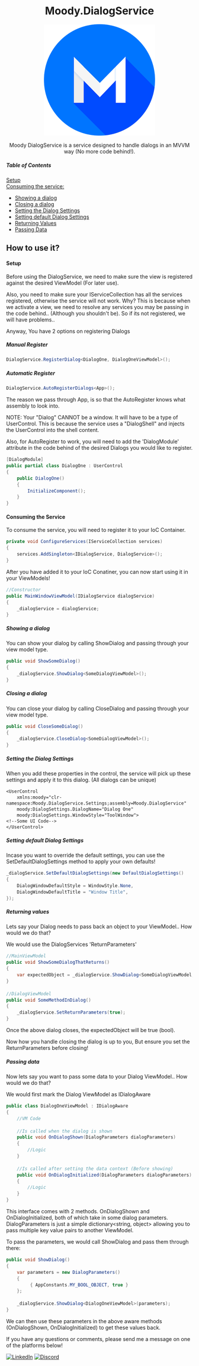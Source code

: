 <h1 align="center"> Moody.DialogService </h1>

<p align="center">
  <img src="https://github.com/LukeMoody01/Moody.DialogService/blob/master/moodyIcon.jpg">
</p>

<p align="center">
    Moody DialogService is a service designed to handle dialogs in an MVVM way (No more code behind!).
</p>

##### Table of Contents  
[Setup](#setup)  
[Consuming the service:](#consuming)
- [Showing a dialog](#showing)
- [Closing a dialog](#closing)
- [Setting the Dialog Settings](#dialogSettings)
- [Setting default Dialog Settings](#defaultDialogSettings)
- [Returning Values](#returningValues)
- [Passing Data](#passingData)


## How to use it?

<a name="setup"/>

#### Setup
Before using the DialogService, we need to make sure the view is registered against the desired ViewModel (For later use).

Also, you need to make sure your IServiceCollection has all the services registered, otherwise the service will not work. Why?
This is because when we activate a view, we need to resolve any services you may be passing in the code behind.. (Although you shouldn't be).
So if its not registered, we will have problems..

Anyway, You have 2 options on registering Dialogs
##### Manual Register
```c#
DialogService.RegisterDialog<DialogOne, DialogOneViewModel>();
```
##### Automatic Register
```c#
DialogService.AutoRegisterDialogs<App>();
```
The reason we pass through App, is so that the AutoRegister knows what assembly to look into.

NOTE: Your "Dialog" CANNOT be a window. It will have to be a type of UserControl.
This is because the service uses a "DialogShell" and injects the UserControl into the shell content.

Also, for AutoRegister to work, you will need to add the 'DialogModule' attribute in the code behind of the desired Dialogs you would like to register.
```c#
[DialogModule]
public partial class DialogOne : UserControl
{
    public DialogOne()
    {
        InitializeComponent();
    }
}
```

<a name="consuming"/>

#### Consuming the Service
To consume the service, you will need to register it to your IoC Container. 
```c#
private void ConfigureServices(IServiceCollection services)
{
    services.AddSingleton<IDialogService, DialogService>();
}
```
After you have added it to your IoC Conatiner, you can now start using it in your ViewModels!
```c#
//Constructor
public MainWindowViewModel(IDialogService dialogService)
{
    _dialogService = dialogService;
}
```

<a name="showing"/>

##### Showing a dialog
You can show your dialog by calling ShowDialog and passing through your view model type.
```c#
public void ShowSomeDialog()
{
    _dialogService.ShowDialog<SomeDialogViewModel>();
}
```

<a name="closing"/>

##### Closing a dialog
You can close your dialog by calling CloseDialog and passing through your view model type.

```c#
public void CloseSomeDialog()
{
    _dialogService.CloseDialog<SomeDialogViewModel>();
}
```

<a name="dialogSettings"/>

##### Setting the Dialog Settings
When you add these properties in the control, the service will pick up these settings and apply it to this dialog.
(All dialogs can be unique)
```xaml
<UserControl 
    xmlns:moody="clr-namespace:Moody.DialogService.Settings;assembly=Moody.DialogService"
    moody:DialogSettings.DialogName="Dialog One"
    moody:DialogSettings.WindowStyle="ToolWindow">
<!--Some UI Code-->
</UserControl>
```
<a name="defaultDialogSettings"/>

##### Setting default Dialog Settings
Incase you want to override the default settings, you can use the SetDefaultDialogSettings method to apply your own defaults!
```c#
_dialogService.SetDefaultDialogSettings(new DefaultDialogSettings()
{
    DialogWindowDefaultStyle = WindowStyle.None,
    DialogWindowDefaultTitle = "Window Title",
});
```
<a name="returningValues"/>

##### Returning values
Lets say your Dialog needs to pass back an object to your ViewModel.. How would we do that?

We would use the DialogServices 'ReturnParameters'

```c#
//MainViewModel
public void ShowSomeDialogThatReturns()
{
    var expectedObject = _dialogService.ShowDialog<SomeDialogViewModel, bool>();
}

//DialogViewModel
public void SomeMethodInDialog()
{
    _dialogService.SetReturnParameters(true);
}
```
Once the above dialog closes, the expectedObject will be true (bool).

Now how you handle closing the dialog is up to you, But ensure you set the ReturnParameters before closing!

<a name="passingData"/>

##### Passing data
Now lets say you want to pass some data to your Dialog ViewModel.. How would we do that?

We would first mark the Dialog ViewModel as IDialogAware

```c#
public class DialogOneViewModel : IDialogAware
{
    //VM Code
    
    //Is called when the dialog is shown
    public void OnDialogShown(DialogParameters dialogParameters)
    {
        //Logic
    }

    //Is called after setting the data context (Before showing)
    public void OnDialogInitialized(DialogParameters dialogParameters)
    {
        //Logic
    }
}
```
This interface comes with 2 methods. OnDialogShown and OnDialogInitialized, both of which take in some dialog parameters.
DialogParameters is just a simple dictionary<string, object> allowing you to pass multiple key value pairs to another ViewModel.

To pass the parameters, we would call ShowDialog and pass them through there:
```c#
public void ShowDialog()
{
    var parameters = new DialogParameters()
    {
         { AppConstants.MY_BOOL_OBJECT, true }
    };

    _dialogService.ShowDialog<DialogOneViewModel>(parameters);
}
```
We can then use these parameters in the above aware methods (OnDialogShown, OnDialogInitialized) to get these values back.

If you have any questions or comments, please send me a message on one of the platforms below!

[![LinkedIn][linkedin-shield]][linkedin-url]
[![Discord][discord-shield]][discord-url]

[discord-shield]: https://img.shields.io/badge/Discord-Moody-orange
[discord-url]: https://discord.com/users/269162855255769089
[linkedin-shield]: https://img.shields.io/badge/-LinkedIn-black.svg?style=for-the-badge&logo=linkedin&colorB=555
[linkedin-url]: https://www.linkedin.com/in/luke-moody-0482651a6/
